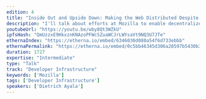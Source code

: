 ```yaml
---
edition: 4
title: "Inside Out and Upside Down: Making the Web Distributed Despite Itself"
description: "I'll talk about efforts at Mozilla to enable decentralized and distributed web applications, how the success of the web is one of the biggest challenges to changing it, and share lessons we've learned shipping open source software to hundreds of millions of people worldwide."
youtubeUrl: "https://youtu.be/wby8Qt3WZkU"
ipfsHash: "QmUzzxE9HkxznKNAzoPFWcSZuaWCJrLWYsaVt9NQ3U7JTe"
ethernaIndex: "https://etherna.io/embed/6346030d080a54f6d733ebbb"
ethernaPermalink: "https://etherna.io/embed/0c5bb46345d306a28597b5430b3ef41c1066ea9b188f996401fe92d6305b21cf"
duration: 1727
expertise: "Intermediate"
type: "Talk"
track: "Developer Infrastructure"
keywords: ['Mozilla']
tags: ['Developer Infrastructure']
speakers: ['Dietrich Ayala']
---
```

